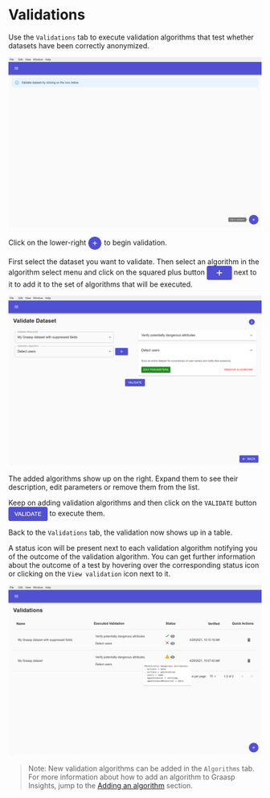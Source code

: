# Validations

Use the `Validations` tab to execute validation algorithms that test whether datasets have been correctly anonymized.

![Validations tab](./figures/validations.png)

Click on the lower-right <img src="./figures/plus-icon.png" align="center" alt="Plus icon" height="28px"/> to begin validation.

First select the dataset you want to validate. Then select an algorithm in the algorithm select menu and click on the squared plus button <img src="./figures/squared-plus-button.png" align="center" alt="Squared plus button" height="28px"/> next to it to add it to the set of algorithms that will be executed.

![Add validation algorithms](./figures/add-validation.png)

The added algorithms show up on the right. Expand them to see their description, edit parameters or remove them from the list.

Keep on adding validation algorithms and then click on the `VALIDATE` button <img src="./figures/validate-button.png" align="center" alt="Validate button" height="28px"/> to execute them.

Back to the `Validations` tab, the validation now shows up in a table.

A status icon will be present next to each validation algorithm notifying you of the outcome of the validation algorithm. You can get further information about the outcome of a test by hovering over the corresponding status icon or clicking on the `View validation` icon next to it.

![Validations table](./figures/validations-with-table.png)

> Note: New validation algorithms can be added in the `Algorithms` tab. For more information about how to add an algorithm to Graasp Insights, jump to the [Adding an algorithm](#Adding-an-algorithm) section.
